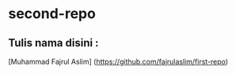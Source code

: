 # second-repo

## Tulis nama disini :
[Muhammad Fajrul Aslim] (https://github.com/fajrulaslim/first-repo)